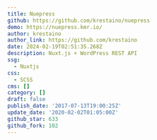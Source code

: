 ```yaml
---
title: Nuepress
github: https://github.com/krestaino/nuepress
demo: https://nuepress.kmr.io/
author: krestaino
author_link: https://github.com/krestaino
date: 2024-02-19T02:51:35.268Z
description: Nuxt.js + WordPress REST API
ssg:
  - Nuxtjs
css:
  - SCSS
cms: []
category: []
draft: false
publish_date: '2017-07-13T19:00:25Z'
update_date: '2020-02-02T01:05:00Z'
github_star: 633
github_fork: 102
---
```

